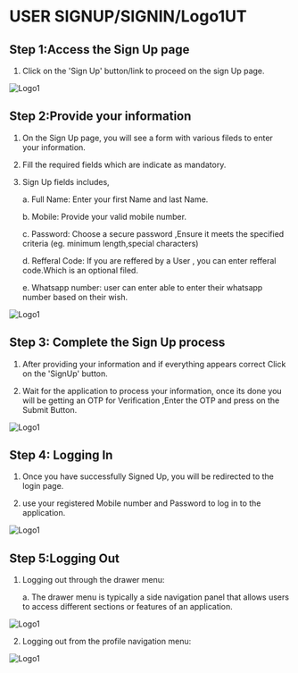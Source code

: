 # USER SIGNUP/SIGNIN/Logo1UT

## Step 1:Access the Sign Up page

1.  Click on the 'Sign Up' button/link to proceed on the sign Up page.

![Logo1](./images/mobile/signUp/SignUp1.jpg)

## Step 2:Provide your information

1. On the Sign Up page, you will see a form with various fileds to enter your information.

2. Fill the required fields which are indicate as mandatory.

3. Sign Up fields includes,

   a. Full Name: Enter your first Name and last Name.

   b. Mobile: Provide your valid mobile number.

   c. Password: Choose a secure password ,Ensure it meets the specified criteria (eg. minimum length,special characters)

   d. Refferal Code: If you are reffered by a User , you can enter refferal code.Which is an optional filed.

   e. Whatsapp number: user can enter able to enter their whatsapp number based on their wish.

![Logo1](./images/mobile/signUp/SignUp2.jpg)

## Step 3: Complete the Sign Up process

1. After providing your information and if everything appears correct Click on the 'SignUp' button.

2. Wait for the application to process your information, once its done you will be getting an OTP for Verification ,Enter the OTP and press on the Submit Button.

![Logo1](./images/mobile/signUp/SignUp3.jpg)

## Step 4: Logging In

1. Once you have successfully Signed Up, you will be redirected to the login page.

2. use your registered Mobile number and Password to log in to the application.

![Logo1](./images/mobile/signUp/SignUp4.jpg)

## Step 5:Logging Out

1. Logging out through the drawer menu:

   a. The drawer menu is typically a side navigation panel that allows users to access different sections or features of an application.

![Logo1](./images/mobile/signUp/SignUp5.jpg)

2. Logging out from the profile navigation menu:

![Logo1](./images/mobile/signUp/SignUp6.jpg)
